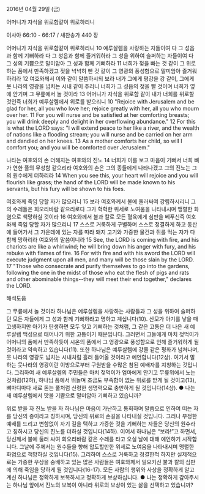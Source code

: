 2016년 04월 29일 (금)

어머니가 자식을 위로함같이 위로하리니



이사야 66:10 - 66:17 / 새찬송가 440 장


어머니가 자식을 위로함같이 위로하리니
10 예루살렘을 사랑하는 자들이여 다 그 성읍과 함께 기뻐하라 다 그 성읍과 함께 즐거워하라 그 성을 위하여 슬퍼하는 자들이여 다 그 성의 기쁨으로 말미암아 그 성과 함께 기뻐하라 11 너희가 젖을 빠는 것 같이 그 위로하는 품에서 만족하겠고 젖을 넉넉히 빤 것 같이 그 영광의 풍성함으로 말미암아 즐거워하리라 12 여호와께서 이와 같이 말씀하시되 보라 내가 그에게 평강을 강 같이, 그에게 뭇 나라의 영광을 넘치는 시내 같이 주리니 너희가 그 성읍의 젖을 빨 것이며 너희가 옆에 안기며 그 무릎에서 놀 것이라 13 어머니가 자식을 위로함 같이 내가 너희를 위로할 것인즉 너희가 예루살렘에서 위로를 받으리니
10 "Rejoice with Jerusalem and be glad for her, all you who love her; rejoice greatly with her, all you who mourn over her. 11 For you will nurse and be satisfied at her comforting breasts; you will drink deeply and delight in her overflowing abundance." 12 For this is what the LORD says: "I will extend peace to her like a river, and the wealth of nations like a flooding stream; you will nurse and be carried on her arm and dandled on her knees. 13 As a mother comforts her child, so will I comfort you; and you will be comforted over Jerusalem." 

나타는 여호와의 손 더해지는 여호와의 진노
14 너희가 이를 보고 마음이 기뻐서 너희 뼈가 연한 풀의 무성함 같으리라 여호와의 손은 그의 종들에게 나타나겠고 그의 진노는 그의 원수에게 더하리라 
14 When you see this, your heart will rejoice and you will flourish like grass; the hand of the LORD will be made known to his servants, but his fury will be shown to his foes. 

여호와께 죽임 당할 자가 많으리니
15 보라 여호와께서 불에 둘러싸여 강림하시리니 그의 수레들은 회오리바람 같으리로다 그가 혁혁한 위세로 노여움을 나타내시며 맹렬한 화염으로 책망하실 것이라 16 여호와께서 불과 칼로 모든 혈육에게 심판을 베푸신즉 여호와께 죽임 당할 자가 많으리니 17 스스로 거룩하게 구별하며 스스로 정결하게 하고 동산에 들어가서 그 가운데에 있는 자를 따라 돼지 고기와 가증한 물건과 쥐를 먹는 자가 다 함께 망하리라 여호와의 말씀이니라
15 See, the LORD is coming with fire, and his chariots are like a whirlwind; he will bring down his anger with fury, and his rebuke with flames of fire. 16 For with fire and with his sword the LORD will execute judgment upon all men, and many will be those slain by the LORD. 17 "Those who consecrate and purify themselves to go into the gardens, following the one in the midst of those who eat the flesh of pigs and rats and other abominable things--they will meet their end together," declares the LORD.

해석도움





그 무릎에서 놀 것이라
하나님은 예루살렘을 사랑하는 사람들과 그 성을 위하여 슬퍼하던 모든 자들에게 그 성과 함께 기뻐하라고 명하고 계십니다(10). 산모가 아기를 낳을 때 고생하지만 아기가 탄생하면 모두 잊고 기뻐하는 것처럼, 그 같은 고통은 더 나은 새 예루살렘 백성으로 태어나기 위한 고통이기 때문입니다. 그러면서 그들에게 마치 젖먹이가 어머니의 품에서 만족하듯이 시온의 품에서 그 영광으로 풍성함으로 인해 즐거워하게 될 것이라고 약속하고 있습니다(11). 또한 하나님은 예루살렘에 강물 같은 평화가 넘쳐나며, 뭇 나라의 영광도 넘치는 시내처럼 흘러 들어올 것이라고 예언합니다(12상). 여기서 말하는 뭇나라의 영광이란 이방으로부터 구원받을 수많은 참된 예배자를 지칭하는 것입니다. 그리하여 새 예루살렘의 주민들은 마치 젖먹이가 엄마에게 안기고 무릎위에서 노는 것처럼(12하), 하나님 품에서 뛰놀며 조금도 부족함이 없는 위로를 받게 될 것이고(13), 뼈마디마다 새로 돋는 풀처럼 신령한 생명력으로 충만하게 될 것입니다(14상).
● 나는 새 예루살렘에서 맛볼 기쁨으로 말미암아 기뻐하고 있습니까?

위로 받을 자 진노 받을 자
하나님은 마음이 가난하고 통회하며 말씀으로 인하여 떠는 자를 당신의 종이라고 칭하시며, 당신의 위로의 손길을 나타내실 것입니다. 그러나 부정한 예배를 드리고 변함없이 자기 길을 택하고 가증한 것을 기뻐하는 자들은 당신의 원수라고 칭하시고 당신의 진노를 더하실 것입니다(14하). 이어서 하나님은 “보라!”고 하면서, 당신께서 불에 둘러 싸여 회오리바람 같은 수레를 타고 오실 날에 대해 예언하기 시작합니다. 그날에 주께서는 원수들을 향해 압도할만한 위세로 노여움을 나타내시며 맹렬한 화염으로 책망하실 것입니다(15). 그리하여 스스로 거룩하고 정결한척 하지만 실제적으로는 가증한 우상을 숭배하고 있는 많은 사람들은 여호와께서 일으키신 불과 칼의 심판에 의해 죽임을 당하게 될 것입니다(16-17). 모든 사람의 행위와 사상을 정확하게 알고 계신 하나님은 정확하게 보복하시고 정확하게 보상하십니다.
● 나는 정확하게 갚아주시는 하나님 앞에서 진노의 보복이 아니라 위로의 보상이 있는 삶을 선택하고 있습니까?